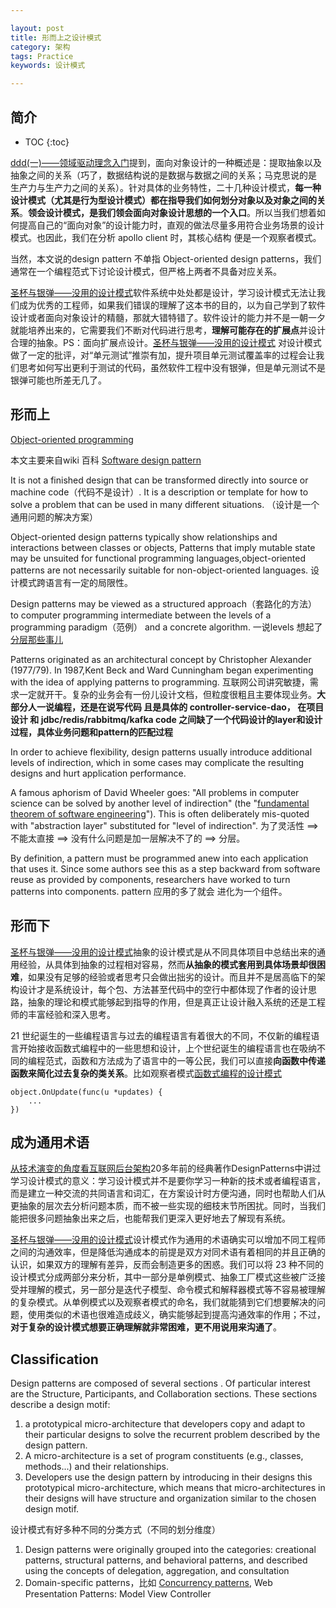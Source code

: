 ```yaml
---

layout: post
title: 形而上之设计模式
category: 架构
tags: Practice
keywords: 设计模式

---
```


## 简介

* TOC
{:toc}

[ddd(一)——领域驱动理念入门](http://qiankunli.github.io/2017/12/25/ddd.html)提到，面向对象设计的一种概述是：提取抽象以及抽象之间的关系（巧了，数据结构说的是数据与数据之间的关系；马克思说的是 生产力与生产力之间的关系）。针对具体的业务特性，二十几种设计模式，**每一种设计模式（尤其是行为型设计模式）都在指导我们如何划分对象以及对象之间的关系**。**领会设计模式，是我们领会面向对象设计思想的一个入口**。所以当我们想着如何提高自己的“面向对象”的设计能力时，直观的做法尽量多用符合业务场景的设计模式。也因此，我们在分析 apollo client 时，其核心结构 便是一个观察者模式。

当然，本文说的design pattern 不单指 Object-oriented design patterns，我们通常在一个编程范式下讨论设计模式，但严格上两者不具备对应关系。

[​圣杯与银弹——没用的设计模式](https://mp.weixin.qq.com/s/3TbunRkouM7PtCQrC52brQ)软件系统中处处都是设计，学习设计模式无法让我们成为优秀的工程师，如果我们错误的理解了这本书的目的，以为自己学到了软件设计或者面向对象设计的精髓，那就大错特错了。软件设计的能力并不是一朝一夕就能培养出来的，它需要我们不断对代码进行思考，**理解可能存在的扩展点**并设计合理的抽象。PS：面向扩展点设计。[​圣杯与银弹——没用的设计模式](https://mp.weixin.qq.com/s/3TbunRkouM7PtCQrC52brQ) 对设计模式做了一定的批评，对“单元测试”推崇有加，提升项目单元测试覆盖率的过程会让我们思考如何写出更利于测试的代码，虽然软件工程中没有银弹，但是单元测试不是银弹可能也所差无几了。

## 形而上

[Object-oriented programming](https://en.wikipedia.org/wiki/Object-oriented_programming#Object-orientation_and_databases)

本文主要来自wiki 百科 [Software design pattern](https://en.wikipedia.org/wiki/Software_design_pattern) 

It is not a finished design that can be transformed directly into source or machine code（代码不是设计）. It is a description or template for how to solve a problem that can be used in many different situations. （设计是一个通用问题的解决方案）

Object-oriented design patterns typically show relationships and interactions between classes or objects,  Patterns that imply mutable state may be unsuited for functional programming languages,object-oriented patterns are not necessarily suitable for non-object-oriented languages. 设计模式跨语言有一定的局限性。

Design patterns may be viewed as a structured approach（套路化的方法） to computer programming intermediate between the levels of a programming paradigm（范例） and a concrete algorithm. 一说levels 想起了 [分层那些事儿](http://qiankunli.github.io/2017/03/16/layer.html)

Patterns originated as an architectural concept by Christopher Alexander (1977/79). In 1987,Kent Beck and Ward Cunningham began experimenting with the idea of applying patterns to programming. 互联网公司讲究敏捷，需求一定就开干。复杂的业务会有一份儿设计文档，但粒度很粗且主要体现业务。**大部分人一说编程，还是在说写代码 且是具体的 controller-service-dao， 在项目设计 和 jdbc/redis/rabbitmq/kafka code 之间缺了一个代码设计的layer和设计过程，具体业务问题和pattern的匹配过程**


In order to achieve flexibility, design patterns usually introduce additional levels of indirection, which in some cases may complicate the resulting designs and hurt application performance.

A famous aphorism of David Wheeler goes: "All problems in computer science can be solved by another level of indirection" (the "[fundamental theorem of software engineering](https://en.wikipedia.org/wiki/Fundamental_theorem_of_software_engineering)"). This is often deliberately mis-quoted with "abstraction layer" substituted for "level of indirection".  为了灵活性  ==> 不能太直接 ==> 没有什么问题是加一层解决不了的 ==> 分层。

By definition, a pattern must be programmed anew into each application that uses it. Since some authors see this as a step backward from software reuse as provided by components, researchers have worked to turn patterns into components. pattern 应用的多了就会 进化为一个组件。

## 形而下

[​圣杯与银弹——没用的设计模式](https://mp.weixin.qq.com/s/3TbunRkouM7PtCQrC52brQ)抽象的设计模式是从不同具体项目中总结出来的通用经验，从具体到抽象的过程相对容易，然而**从抽象的模式套用到具体场景却很困难**，如果没有足够的经验或者思考只会做出拙劣的设计。而且并不是居高临下的架构设计才是系统设计，每个包、方法甚至代码中的空行中都体现了作者的设计思路，抽象的理论和模式能够起到指导的作用，但是真正让设计融入系统的还是工程师的丰富经验和深入思考。

21 世纪诞生的一些编程语言与过去的编程语言有着很大的不同，不仅新的编程语言开始接收函数式编程中的一些思想和设计，上个世纪诞生的编程语言也在吸纳不同的编程范式，函数和方法成为了语言中的一等公民，我们可以直接**向函数中传递函数来简化过去复杂的类关系**。比如观察者模式[函数式编程的设计模式](http://qiankunli.github.io/2018/12/15/functional_programming_patterns.html)

```
object.OnUpdate(func(u *updates) {
    ...
})
```

## 成为通用术语

[从技术演变的角度看互联网后台架构](https://mp.weixin.qq.com/s/7Qc8irbh0rz43OPWKbO2Ag)20多年前的经典著作DesignPatterns中讲过学习设计模式的意义：学习设计模式并不是要你学习一种新的技术或者编程语言，而是建立一种交流的共同语言和词汇，在方案设计时方便沟通，同时也帮助人们从更抽象的层次去分析问题本质，而不被一些实现的细枝末节所困扰。同时，当我们能把很多问题抽象出来之后，也能帮我们更深入更好地去了解现有系统。

[​圣杯与银弹——没用的设计模式](https://mp.weixin.qq.com/s/3TbunRkouM7PtCQrC52brQ)设计模式作为通用的术语确实可以增加不同工程师之间的沟通效率，但是降低沟通成本的前提是双方对同术语有着相同的并且正确的认识，如果双方的理解有差异，反而会制造更多的困惑。我们可以将 23 种不同的设计模式分成两部分来分析，其中一部分是单例模式、抽象工厂模式这些被广泛接受并理解的模式，另一部分是迭代子模型、命令模式和解释器模式等不容易被理解的复杂模式。从单例模式以及观察者模式的命名，我们就能猜到它们想要解决的问题，使用类似的术语也很难造成歧义，确实能够起到提高沟通效率的作用；不过，**对于复杂的设计模式想要正确理解就非常困难，更不用说用来沟通了**。

## Classification 

Design patterns are composed of several sections . Of particular interest are the Structure, Participants, and Collaboration sections. These sections describe a design motif:

1. a prototypical micro-architecture that developers copy and adapt to their particular designs to solve the recurrent problem described by the design pattern. 
2. A micro-architecture is a set of program constituents (e.g., classes, methods...) and their relationships. 
3. Developers use the design pattern by introducing in their designs this prototypical micro-architecture, which means that micro-architectures in their designs will have structure and organization similar to the chosen design motif.

设计模式有好多种不同的分类方式（不同的划分维度）

1. Design patterns were originally grouped into the categories: creational patterns, structural patterns, and behavioral patterns, and described using the concepts of delegation, aggregation, and consultation
2. Domain-specific patterns，比如 [Concurrency patterns](https://en.wikipedia.org/wiki/Concurrency_pattern), Web Presentation Patterns: Model View Controller 

